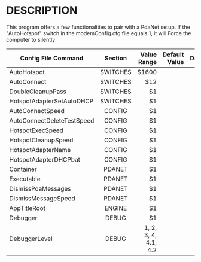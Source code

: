 # DESCRIPTION

This program offers a few functionalities to pair with a PdaNet setup.
If the "AutoHotspot" switch in the modemConfig.cfg file equals 1, it will Force the computer to silently 


| Config File Command   |      Section      |  Value Range | Default Value | Description |
|-----------------------|:-----------------:|-------------:|--------------:|------------:|
| AutoHotspot |                    SWITCHES       | $1600 |    |    |
| AutoConnect |                    SWITCHES       |   $12 |    |    |
| DoubleCleanupPass |              SWITCHES       |    $1 |    |    |
| HotspotAdapterSetAutoDHCP |      SWITCHES       |    $1 |    |    |
| AutoConnectSpeed |      CONFIG                  |    $1 |    |    |
| AutoConnectDeleteTestSpeed |    CONFIG          |    $1 |    |    |
| HotspotExecSpeed |      CONFIG                  |    $1 |    |    |
| HotspotCleanupSpeed |      CONFIG               |    $1 |    |    |
| HotspotAdapterName |      CONFIG                |    $1 |    |    |
| HotspotAdapterDHCPbat |      CONFIG             |    $1 |    |    |
| Container |      PDANET                         |    $1 |    |    |
| Executable |      PDANET                        |    $1 |    |    |
| DismissPdaMessages |      PDANET                |    $1 |    |    |
| DismissMessageSpeed |      PDANET               |    $1 |    |    |
| AppTitleRoot |      ENGINE                      |    $1 |    |    |
| Debugger |      DEBUG                           |    $1 |    |    |
| DebuggerLevel |      DEBUG                      |    1, 2, 3, 4, 4.1, 4.2 |    |    |

